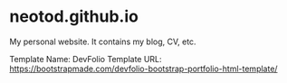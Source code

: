 # neotod.github.io
My personal website. It contains my blog, CV, etc.

Template Name: DevFolio
Template URL: https://bootstrapmade.com/devfolio-bootstrap-portfolio-html-template/